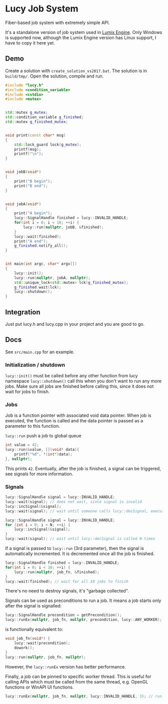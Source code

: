# Lucy Job System
Fiber-based job system with extremely simple API. 

It's a standalone version of job system used in [Lumix Engine](https://github.com/nem0/lumixengine).
Only Windows is supported now, although the Lumix Engine version has Linux support, I have to copy it here yet.

## Demo 
Create a solution with ```create_solution_vs2017.bat```. The solution is in ```build/tmp/```. Open the solution, compile and run.

```cpp
#include "lucy.h"
#include <condition_variable>
#include <cstdio>
#include <mutex>


std::mutex g_mutex;
std::condition_variable g_finished;
std::mutex g_finished_mutex;


void print(const char* msg)
{
	std::lock_guard lock(g_mutex);
	printf(msg);
	printf("\n");
}


void jobB(void*)
{
	print("B begin");
	print("B end");
}


void jobA(void*)
{
	print("A begin");
	lucy::SignalHandle finished = lucy::INVALID_HANDLE;
	for(int i = 0; i < 10; ++i) {
		lucy::run(nullptr, jobB, &finished);
	}
	lucy::wait(finished);
	print("A end");
	g_finished.notify_all();
}


int main(int argc, char* argv[])
{
	lucy::init();
	lucy::run(nullptr, jobA, nullptr);
	std::unique_lock<std::mutex> lck(g_finished_mutex);
	g_finished.wait(lck);
	lucy::shutdown();
}
```

## Integration
Just put lucy.h and lucy.cpp in your project and you are good to go.

## Docs

See ```src/main.cpp``` for an example.

### Initialization / shutdown

```lucy::init()``` must be called before any other function from lucy namespace
```lucy::shutdown()``` call this when you don't want to run any more jobs. Make sure all jobs are finished before calling this, since it does not wait for jobs to finish.

### Jobs

Job is a function pointer with associated void data pointer. When job is executed, the function is called and the data pointer is passed as a parameter to this function.

```lucy::run``` push a job to global queue

```cpp
int value = 42;
lucy::run(&value, [](void* data){
	printf("%d", *(int*)data);
}, nullptr);
```

This prints ```42```. Eventually, after the job is finished, a signal can be triggered, see signals for more information.

### Signals

```cpp
lucy::SignalHandle signal = lucy::INVALID_HANDLE;
lucy::wait(signal); // does not wait, since signal is invalid
lucy::incSignal(&signal);
lucy::wait(signal); // wait until someone calls lucy::decSignal, execute other jobs in the meantime
```

```cpp
lucy::SignalHandle signal = lucy::INVALID_HANDLE;
for (int i = 0; i < N; ++i) {
	lucy::incSignal(&signal);
}
lucy::wait(signal); // wait until lucy::decSignal is called N-times
```

If a signal is passed to ```lucy::run``` (3rd parameter), then the signal is automatically incremented. It is decremented once all the job is finished.

```cpp
lucy::SignalHandle finished = lucy::INVALID_HANDLE;
for(int i = 0; i < 10; ++i) {
	lucy::run(nullptr, job_fn, &finished);
}
lucy::wait(finished); // wait for all 10 jobs to finish
```

There's no need to destroy signals, it's "garbage collected".

Signals can be used as preconditions to run a job. It means a job starts only after the signal is signalled:

```cpp
lucy::SignalHandle precondition = getPrecondition();
lucy::runEx(nullptr, job_fn, nullptr, precondition, lucy::ANY_WORKER);
```

is functionally equivalent to:

```cpp
void job_fn(void*) { 
	lucy::wait(precondition);
	dowork();
}
lucy::run(nullptr, job_fn, nullptr);
```

However, the ```lucy::runEx``` version has better performance.

Finally, a job can be pinned to specific worker thread. This is useful for calling APIs which must be called from the same thread, e.g. OpenGL functions or WinAPI UI functions.

```cpp
lucy::runEx(nullptr, job_fn, nullptr, lucy::INVALID_HANDLE, 3); // run on worker thread 3
```